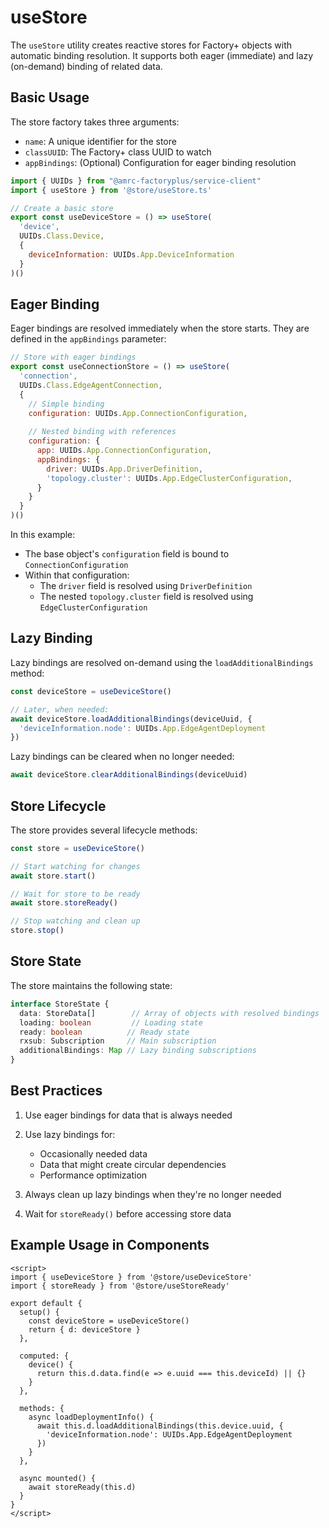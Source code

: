 # useStore

The `useStore` utility creates reactive stores for Factory+ objects with
automatic binding resolution. It supports both eager (immediate) and
lazy (on-demand) binding of related data.

## Basic Usage

The store factory takes three arguments:
- `name`: A unique identifier for the store
- `classUUID`: The Factory+ class UUID to watch
- `appBindings`: (Optional) Configuration for eager binding resolution

```javascript
import { UUIDs } from "@amrc-factoryplus/service-client"
import { useStore } from '@store/useStore.ts'

// Create a basic store
export const useDeviceStore = () => useStore(
  'device',
  UUIDs.Class.Device,
  {
    deviceInformation: UUIDs.App.DeviceInformation
  }
)()
```

## Eager Binding

Eager bindings are resolved immediately when the store starts. They are defined in the `appBindings` parameter:

```javascript
// Store with eager bindings
export const useConnectionStore = () => useStore(
  'connection',
  UUIDs.Class.EdgeAgentConnection,
  {
    // Simple binding
    configuration: UUIDs.App.ConnectionConfiguration,
    
    // Nested binding with references
    configuration: {
      app: UUIDs.App.ConnectionConfiguration,
      appBindings: {
        driver: UUIDs.App.DriverDefinition,
        'topology.cluster': UUIDs.App.EdgeClusterConfiguration,
      }
    }
  }
)()
```

In this example:
- The base object's `configuration` field is bound to `ConnectionConfiguration`
- Within that configuration:
  - The `driver` field is resolved using `DriverDefinition`
  - The nested `topology.cluster` field is resolved using `EdgeClusterConfiguration`

## Lazy Binding

Lazy bindings are resolved on-demand using the `loadAdditionalBindings` method:

```javascript
const deviceStore = useDeviceStore()

// Later, when needed:
await deviceStore.loadAdditionalBindings(deviceUuid, {
  'deviceInformation.node': UUIDs.App.EdgeAgentDeployment
})
```

Lazy bindings can be cleared when no longer needed:

```javascript
await deviceStore.clearAdditionalBindings(deviceUuid)
```

## Store Lifecycle

The store provides several lifecycle methods:

```javascript
const store = useDeviceStore()

// Start watching for changes
await store.start()

// Wait for store to be ready
await store.storeReady()

// Stop watching and clean up
store.stop()
```

## Store State

The store maintains the following state:

```typescript
interface StoreState {
  data: StoreData[]        // Array of objects with resolved bindings
  loading: boolean         // Loading state
  ready: boolean          // Ready state
  rxsub: Subscription     // Main subscription
  additionalBindings: Map // Lazy binding subscriptions
}
```

## Best Practices

1. Use eager bindings for data that is always needed
2. Use lazy bindings for:
   - Occasionally needed data
   - Data that might create circular dependencies
   - Performance optimization

3. Always clean up lazy bindings when they're no longer needed
4. Wait for `storeReady()` before accessing store data

## Example Usage in Components

```vue
<script>
import { useDeviceStore } from '@store/useDeviceStore'
import { storeReady } from '@store/useStoreReady'

export default {
  setup() {
    const deviceStore = useDeviceStore()
    return { d: deviceStore }
  },

  computed: {
    device() {
      return this.d.data.find(e => e.uuid === this.deviceId) || {}
    }
  },

  methods: {
    async loadDeploymentInfo() {
      await this.d.loadAdditionalBindings(this.device.uuid, {
        'deviceInformation.node': UUIDs.App.EdgeAgentDeployment
      })
    }
  },

  async mounted() {
    await storeReady(this.d)
  }
}
</script>
```